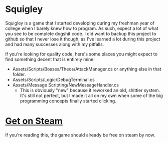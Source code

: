 # Squigley
Squigley is a game that I started developing during my freshman year of college when I barely knew how to program. As such, expect a lot of what you see to be complete dogshit code. I did want to backup this project to github so that I never lose it though, as I've learned a lot during this project and had many successes along with my pitfalls.

If you're looking for quality code, here's some places you might expect to find something decent that is entirely mine:
* Assets/Scripts/Bosses/Theos/AttackManager.cs or anything else in that folder.
* Assets/Scripts/Logic/DebugTerminal.cs
* Assets/Message Scripting/NewMessageHandler.cs
  * This is obviously "new" because it reworked an old, shittier system. It's still not perfect, but I made it all on my own when some of the big programming concepts finally started clicking.

# [Get on Steam](https://store.steampowered.com/app/2822670/Squigley/)
If you're reading this, the game should already be free on steam by now.

